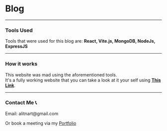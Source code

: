 <h1>Blog</h1>
<hr>
<h3>Tools Used</h3>
<p>Tools that were used for this blog are: <strong>React, Vite.js, MongoDB, NodeJs, ExpressJS</strong></p>
<hr>
<h3>How it works</h3>
<p>This website was mad using the aforementioned tools. <br>
It's a fully working website that you can take a look at it your self using <a href='https://nartaliti.me'><strong>This Link</strong></a>.</p>
<hr>
<h3>Contact Me 📞</h3>
<p>Email: alitnart@gmail.com</p>
<p>Or book a meeting via my <a href="https://nartaliti.me"> Portfolio</a></p>
